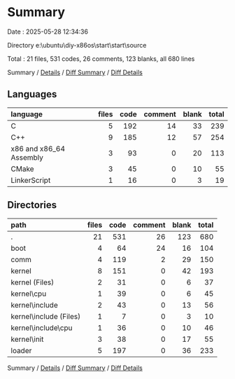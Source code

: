 # Summary

Date : 2025-05-28 12:34:36

Directory e:\\ubuntu\\diy-x86os\\start\\start\\source

Total : 21 files,  531 codes, 26 comments, 123 blanks, all 680 lines

Summary / [Details](details.md) / [Diff Summary](diff.md) / [Diff Details](diff-details.md)

## Languages
| language | files | code | comment | blank | total |
| :--- | ---: | ---: | ---: | ---: | ---: |
| C | 5 | 192 | 14 | 33 | 239 |
| C++ | 9 | 185 | 12 | 57 | 254 |
| x86 and x86_64 Assembly | 3 | 93 | 0 | 20 | 113 |
| CMake | 3 | 45 | 0 | 10 | 55 |
| LinkerScript | 1 | 16 | 0 | 3 | 19 |

## Directories
| path | files | code | comment | blank | total |
| :--- | ---: | ---: | ---: | ---: | ---: |
| . | 21 | 531 | 26 | 123 | 680 |
| boot | 4 | 64 | 24 | 16 | 104 |
| comm | 4 | 119 | 2 | 29 | 150 |
| kernel | 8 | 151 | 0 | 42 | 193 |
| kernel (Files) | 2 | 31 | 0 | 6 | 37 |
| kernel\\cpu | 1 | 39 | 0 | 6 | 45 |
| kernel\\include | 2 | 43 | 0 | 13 | 56 |
| kernel\\include (Files) | 1 | 7 | 0 | 3 | 10 |
| kernel\\include\\cpu | 1 | 36 | 0 | 10 | 46 |
| kernel\\init | 3 | 38 | 0 | 17 | 55 |
| loader | 5 | 197 | 0 | 36 | 233 |

Summary / [Details](details.md) / [Diff Summary](diff.md) / [Diff Details](diff-details.md)